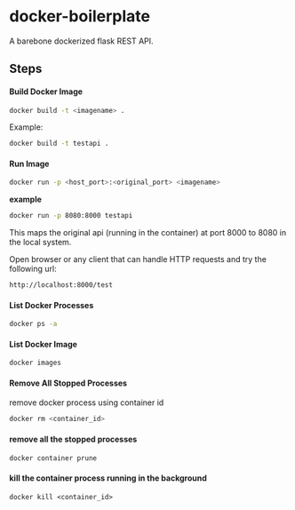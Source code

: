 # docker-boilerplate
A barebone dockerized flask REST API.


## Steps

#### Build Docker Image
```bash
docker build -t <imagename> .
```
Example:  
```bash
docker build -t testapi .
```

#### Run Image
```bash
docker run -p <host_port>:<original_port> <imagename>
```

**example**  
```bash
docker run -p 8080:8000 testapi
```
This maps the original api (running in the container) at port 8000 to 8080 in the local system.

Open browser or any client that can handle HTTP requests and try the following url:  
```bash
http://localhost:8000/test
```

#### List Docker Processes
```bash
docker ps -a
```

#### List Docker Image
```bash
docker images
```

#### Remove All Stopped Processes
remove docker process using container id
```bash
docker rm <container_id>
```

#### remove all the stopped processes
```bash
docker container prune
```

#### kill the container process running in the background
```
docker kill <container_id>
